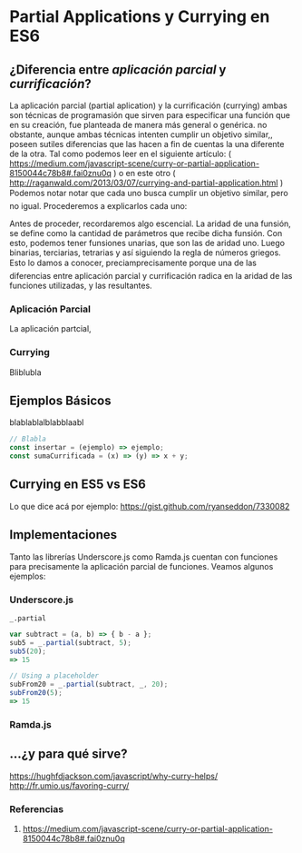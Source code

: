 ﻿# Partial Applications y Currying en ES6

## ¿Diferencia entre *aplicación parcial* y *currificación*? 

La aplicación parcial (partial aplication) y la currificación (currying) ambas son técnicas de programasión que sirven para especificar una función que en su creación, fue planteada de manera más general o genérica.
no obstante, aunque ambas técnicas intenten cumplir un objetivo similar,, poseen sutiles diferencias que las hacen a fin de cuentas la una diferente de la otra.
Tal como podemos leer en el siguiente artículo: ( https://medium.com/javascript-scene/curry-or-partial-application-8150044c78b8#.fai0znu0q )
o en este otro ( http://raganwald.com/2013/03/07/currying-and-partial-application.html )
Podemos notar notar que cada uno busca cumplir un objetivo similar, pero no igual. Procederemos a explicarlos cada uno:

Antes de proceder, recordaremos algo escencial. La aridad de una funsión, se define como la cantidad de parámetros que recibe dicha funsión. Con esto, podemos tener funsiones unarias, que son las de aridad uno. Luego binarias, terciarias, tetrarias y así siguiendo la regla de números griegos.
Esto lo damos a conocer, preciamprecisamente porque una de las diferencias entre aplicación parcial y currificación radica en la aridad de las funciones utilizadas, y las resultantes.


### Aplicación Parcial

La aplicación partcial,

### Currying
Bliblubla

## Ejemplos Básicos
blablablalblabblaabl
```JavaScript
// Blabla
const insertar = (ejemplo) => ejemplo;
const sumaCurrificada = (x) => (y) => x + y;
```

## Currying en ES5 vs ES6
Lo que dice acá por ejemplo: https://gist.github.com/ryanseddon/7330082

## Implementaciones
Tanto las librerías Underscore.js como Ramda.js cuentan con funciones para precisamente la aplicación parcial de funciones. Veamos algunos ejemplos:
### Underscore.js
`_.partial`
```JavaScript
var subtract = (a, b) => { b - a };
sub5 = _.partial(subtract, 5);
sub5(20);
=> 15

// Using a placeholder
subFrom20 = _.partial(subtract, _, 20);
subFrom20(5);
=> 15
```

### Ramda.js

## ...¿y para qué sirve?
https://hughfdjackson.com/javascript/why-curry-helps/
http://fr.umio.us/favoring-curry/

### Referencias

1. https://medium.com/javascript-scene/curry-or-partial-application-8150044c78b8#.fai0znu0q

